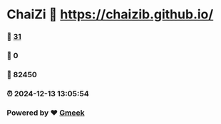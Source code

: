 # ChaiZi :link: https://chaizib.github.io/ 
### :page_facing_up: [31](https://chaizib.github.io//tag.html) 
### :speech_balloon: 0 
### :hibiscus: 82450 
### :alarm_clock: 2024-12-13 13:05:54 
### Powered by :heart: [Gmeek](https://github.com/Meekdai/Gmeek)
